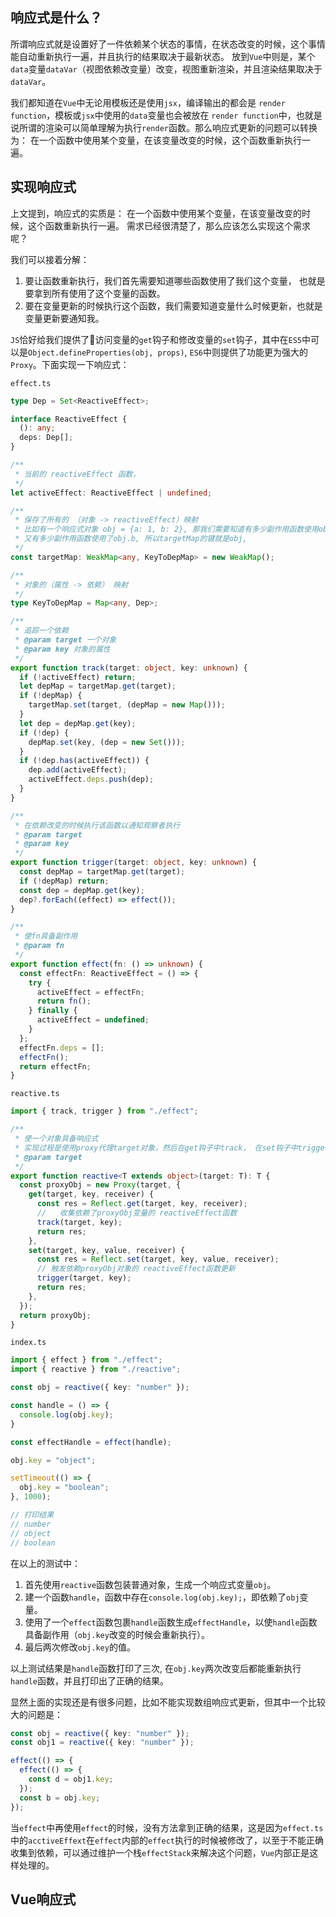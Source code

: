 
## 响应式是什么？
所谓响应式就是设置好了一件依赖某个状态的事情，在状态改变的时候，这个事情能自动重新执行一遍，并且执行的结果取决于最新状态。
放到`Vue`中则是，某个`data`变量`dataVar`（视图依赖改变量）改变，视图重新渲染，并且渲染结果取决于`dataVar`。

我们都知道在`Vue`中无论用模板还是使用`jsx`，编译输出的都会是 `render function`，模板或`jsx`中使用的`data`变量也会被放在 `render function`中，也就是说所谓的渲染可以简单理解为执行`render`函数。那么响应式更新的问题可以转换为： 在一个函数中使用某个变量，在该变量改变的时候，这个函数重新执行一遍。



## 实现响应式
上文提到，响应式的实质是： 在一个函数中使用某个变量，在该变量改变的时候，这个函数重新执行一遍。
需求已经很清楚了，那么应该怎么实现这个需求呢？

我们可以接着分解：
1. 要让函数重新执行，我们首先需要知道哪些函数使用了我们这个变量， 也就是要拿到所有使用了这个变量的函数。
2. 要在变量更新的时候执行这个函数，我们需要知道变量什么时候更新，也就是变量更新要通知我。

`JS`恰好给我们提供了访问变量的`get`钩子和修改变量的`set`钩子，其中在`ES5`中可以是`Object.defineProperties(obj, props)`, `ES6`中则提供了功能更为强大的`Proxy`。下面实现一下响应式：

`effect.ts`
```ts
type Dep = Set<ReactiveEffect>;

interface ReactiveEffect {
  (): any;
  deps: Dep[];
}

/**
 * 当前的 reactiveEffect 函数，
 */
let activeEffect: ReactiveEffect | undefined;

/**
 * 保存了所有的 （对象 -> reactiveEffect）映射
 * 比如有一个响应式对象 obj = {a: 1, b: 2}, 那我们需要知道有多少副作用函数使用obj.a,
 * 又有多少副作用函数使用了obj.b, 所以targetMap的键就是obj,
 */
const targetMap: WeakMap<any, KeyToDepMap> = new WeakMap();

/**
 * 对象的（属性 -> 依赖） 映射
 */
type KeyToDepMap = Map<any, Dep>;

/**
 * 追踪一个依赖
 * @param target 一个对象
 * @param key 对象的属性
 */
export function track(target: object, key: unknown) {
  if (!activeEffect) return;
  let depMap = targetMap.get(target);
  if (!depMap) {
    targetMap.set(target, (depMap = new Map()));
  }
  let dep = depMap.get(key);
  if (!dep) {
    depMap.set(key, (dep = new Set()));
  }
  if (!dep.has(activeEffect)) {
    dep.add(activeEffect);
    activeEffect.deps.push(dep);
  }
}

/**
 * 在依赖改变的时候执行该函数以通知观察者执行
 * @param target
 * @param key
 */
export function trigger(target: object, key: unknown) {
  const depMap = targetMap.get(target);
  if (!depMap) return;
  const dep = depMap.get(key);
  dep?.forEach((effect) => effect());
}

/**
 * 使fn具备副作用
 * @param fn
 */
export function effect(fn: () => unknown) {
  const effectFn: ReactiveEffect = () => {
    try {
      activeEffect = effectFn;
      return fn();
    } finally {
      activeEffect = undefined;
    }
  };
  effectFn.deps = [];
  effectFn();
  return effectFn;
}

```
`reactive.ts`

```ts
import { track, trigger } from "./effect";

/**
 * 使一个对象具备响应式
 * 实现过程是使用proxy代理target对象，然后在get钩子中track， 在set钩子中trigger
 * @param target
 */
export function reactive<T extends object>(target: T): T {
  const proxyObj = new Proxy(target, {
    get(target, key, receiver) {
      const res = Reflect.get(target, key, receiver);
      //   收集依赖了proxyObj变量的 reactiveEffect函数
      track(target, key);
      return res;
    },
    set(target, key, value, receiver) {
      const res = Reflect.set(target, key, value, receiver);
      // 触发依赖proxyObj对象的 reactiveEffect函数更新
      trigger(target, key);
      return res;
    },
  });
  return proxyObj;
}
```
`index.ts`
```ts
import { effect } from "./effect";
import { reactive } from "./reactive";

const obj = reactive({ key: "number" });

const handle = () => {
  console.log(obj.key);
}

const effectHandle = effect(handle);

obj.key = "object";

setTimeout(() => {
  obj.key = "boolean";
}, 1000);

// 打印结果
// number
// object
// boolean

```
在以上的测试中：
1. 首先使用`reactive`函数包装普通对象，生成一个响应式变量`obj`。
2. 建一个函数`handle`，函数中存在`console.log(obj.key);`，即依赖了`obj`变量。
3. 使用了一个`effect`函数包裹`handle`函数生成`effectHandle`，以使`handle`函数具备副作用（`obj.key`改变的时候会重新执行）。
4. 最后两次修改`obj.key`的值。

以上测试结果是`handle`函数打印了三次, 在`obj.key`两次改变后都能重新执行`handle`函数，并且打印出了正确的结果。

显然上面的实现还是有很多问题，比如不能实现数组响应式更新，但其中一个比较大的问题是：
```ts
const obj = reactive({ key: "number" });
const obj1 = reactive({ key: "number" });

effect(() => {
  effect(() => {
    const d = obj1.key;
  });
  const b = obj.key;
});
```
当`effect`中再使用`effect`的时候，没有方法拿到正确的结果，这是因为`effect.ts`中的`acctiveEffext`在`effect`内部的`effect`执行的时候被修改了，以至于不能正确收集到依赖，可以通过维护一个栈`effectStack`来解决这个问题，`Vue`内部正是这样处理的。






## Vue响应式










